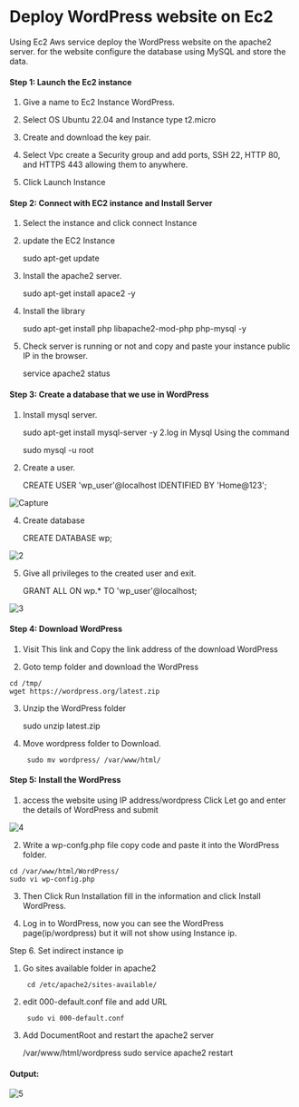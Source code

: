
# Deploy WordPress website on Ec2

Using Ec2 Aws service deploy the WordPress website on the apache2 server. for the website configure the database using MySQL and store the data.

#### Step 1: Launch the Ec2 instance

1. Give a name to Ec2 Instance WordPress.

2. Select OS Ubuntu 22.04 and Instance type t2.micro

3. Create and download the key pair.

4. Select Vpc create a Security group and add ports, SSH 22, HTTP 80, and HTTPS 443 allowing them to anywhere.

5. Click Launch Instance


#### Step 2: Connect with EC2 instance and Install Server 

1. Select the instance and click connect Instance

2. update the EC2 Instance
    
    sudo apt-get update

3. Install the apache2 server.

    sudo apt-get install apace2 -y
4. Install the library

    sudo apt-get install php libapache2-mod-php php-mysql -y

5. Check server is running or not and copy and paste your instance public IP in the browser.

    service apache2 status


#### Step 3: Create a database that we use in WordPress

1. Install mysql server.

    sudo apt-get install mysql-server -y
2.log in Mysql Using the command

    sudo mysql -u root

3. Create a user.

    CREATE USER 'wp_user'@localhost IDENTIFIED BY 'Home@123';


![Capture](https://github.com/dharmaraj257/Hosting-a-Word-press-website-on-AWS/assets/100831265/4062ffb2-a77b-47a7-9e79-c4ac183e2af2)

4. Create database 
    
    CREATE DATABASE wp;

![2](https://github.com/dharmaraj257/Hosting-a-Word-press-website-on-AWS/assets/100831265/bddcb9e5-1ce4-40f8-a920-afcaf28a4702)


5. Give all privileges to the created user and exit.

    GRANT ALL ON wp.* TO 'wp_user'@localhost;

![3](https://github.com/dharmaraj257/Hosting-a-Word-press-website-on-AWS/assets/100831265/8f82fe61-f87c-403c-b5cc-520a501db10c)

#### Step 4: Download WordPress
1. Visit This link and Copy the link address of the download WordPress

2. Goto temp folder and download the WordPress
``` 
cd /tmp/
wget https://wordpress.org/latest.zip
```
3. Unzip the WordPress folder 

    sudo unzip latest.zip

4. Move wordpress folder to Download.

        sudo mv wordpress/ /var/www/html/

#### Step 5: Install the WordPress 

1. access the website using IP address/wordpress Click Let go 
and enter the details of WordPress and submit


![4](https://github.com/dharmaraj257/Hosting-a-Word-press-website-on-AWS/assets/100831265/b556df62-ada8-4498-992b-eda156a8bef9)


2. Write a wp-confg.php file copy code and paste it into the WordPress folder.

```
cd /var/www/html/WordPress/
sudo vi wp-config.php
```

3. Then Click Run Installation fill in the information and click Install WordPress.

4. Log in to WordPress, now you can see the WordPress page(ip/wordpress) but  it will not show using Instance ip.

Step 6. Set indirect instance ip 

1. Go sites available folder in apache2

        cd /etc/apache2/sites-available/

2. edit 000-default.conf file and add URL 
    
        sudo vi 000-default.conf
 3. Add DocumentRoot and restart the apache2 server 

    /var/www/html/wordpress
    sudo service apache2 restart

#### Output:

![5](https://github.com/dharmaraj257/Hosting-a-Word-press-website-on-AWS/assets/100831265/1def745c-06c8-4a23-9cdd-d31b1e8d58fb)









